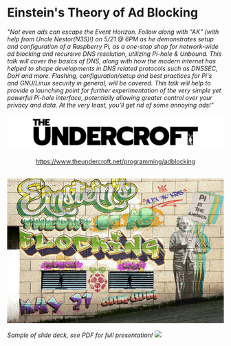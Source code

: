# Einstein's Theory of Ad Blocking

*"Not even ads can escape the Event Horizon. Follow along with "AK" (with help from Uncle Nestor(N3S)!) on 5/21 @ 6PM as he demonstrates setup and configuration of a Raspberry Pi, as a one-stop shop for network-wide ad blocking and recursive DNS resolution, utilizing Pi-hole & Unbound. This talk will cover the basics of DNS, along with how the modern internet has helped to shape developments in DNS related protocols such as DNSSEC, DoH and more. Flashing, configuration/setup and best practices for Pi's and GNU/Linux security in general, will be covered. This talk will help to provide a launching point for further experimentation of the very simple yet powerful Pi-hole interface, potentially allowing greater control over your privacy and data. At the very least, you'll get rid of some annoying ads!"*

![](images/undercroft.jpg)
<p align="center">
   <a href="#">https://www.theundercroft.net/programming/adblocking</a> 
   <br><br>
</p>


![](images/poster.png.jpg)

*Sample of slide deck, see PDF for full presentation!*
![](images/final.png)

